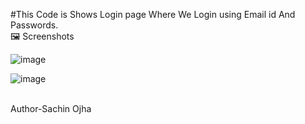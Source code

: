 #This Code is Shows Login page Where We Login using Email id And Passwords.
<br>
🖼 Screenshots

![image](https://github.com/user-attachments/assets/14358681-4a26-4fc9-8ada-c02d0e97797c)

![image](https://github.com/user-attachments/assets/63aa27a1-9826-420b-a6a8-77729aa2086d)



<br>
Author-Sachin Ojha
